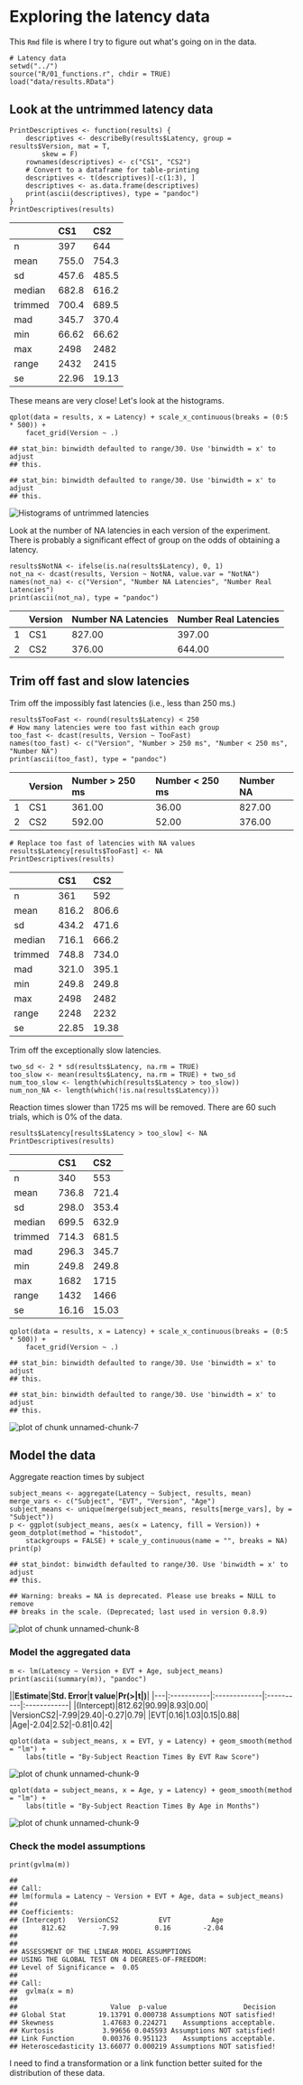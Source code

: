 Exploring the latency data
==========================

This `Rmd` file is where I try to figure out what's going on in the data.

~~~~ {.r}
# Latency data
setwd("../")
source("R/01_functions.r", chdir = TRUE)
load("data/results.RData")
~~~~

Look at the untrimmed latency data
----------------------------------

~~~~ {.r}
PrintDescriptives <- function(results) {
    descriptives <- describeBy(results$Latency, group = results$Version, mat = T, 
        skew = F)
    rownames(descriptives) <- c("CS1", "CS2")
    # Convert to a dataframe for table-printing
    descriptives <- t(descriptives)[-c(1:3), ]
    descriptives <- as.data.frame(descriptives)
    print(ascii(descriptives), type = "pandoc")
}
PrintDescriptives(results)
~~~~

||**CS1**|**CS2**|
|---|:------|:------|
|n|397|644|
|mean|755.0|754.3|
|sd|457.6|485.5|
|median|682.8|616.2|
|trimmed|700.4|689.5|
|mad|345.7|370.4|
|min|66.62|66.62|
|max|2498|2482|
|range|2432|2415|
|se|22.96|19.13|

These means are very close! Let's look at the histograms.

~~~~ {.r}
qplot(data = results, x = Latency) + scale_x_continuous(breaks = (0:5 * 500)) + 
    facet_grid(Version ~ .)
~~~~

    ## stat_bin: binwidth defaulted to range/30. Use 'binwidth = x' to adjust
    ## this.

    ## stat_bin: binwidth defaulted to range/30. Use 'binwidth = x' to adjust
    ## this.

![Histograms of untrimmed latencies](figure/unnamed-chunk-3.png)

Look at the number of NA latencies in each version of the experiment. There is probably a significant effect of group on the odds of obtaining a latency.

~~~~ {.r}
results$NotNA <- ifelse(is.na(results$Latency), 0, 1)
not_na <- dcast(results, Version ~ NotNA, value.var = "NotNA")
names(not_na) <- c("Version", "Number NA Latencies", "Number Real Latencies")
print(ascii(not_na), type = "pandoc")
~~~~

||**Version**|**Number NA Latencies**|**Number Real Latencies**|
|---|:----------|:----------------------|:------------------------|
|1|CS1|827.00|397.00|
|2|CS2|376.00|644.00|

Trim off fast and slow latencies
--------------------------------

Trim off the impossibly fast latencies (i.e., less than 250 ms.)

~~~~ {.r}
results$TooFast <- round(results$Latency) < 250
# How many latencies were too fast within each group
too_fast <- dcast(results, Version ~ TooFast)
names(too_fast) <- c("Version", "Number > 250 ms", "Number < 250 ms", "Number NA")
print(ascii(too_fast), type = "pandoc")
~~~~

||**Version**|**Number \> 250 ms**|**Number \< 250 ms**|**Number NA**|
|---|:----------|:-------------------|:-------------------|:------------|
|1|CS1|361.00|36.00|827.00|
|2|CS2|592.00|52.00|376.00|

~~~~ {.r}
# Replace too fast of latencies with NA values
results$Latency[results$TooFast] <- NA
PrintDescriptives(results)
~~~~

||**CS1**|**CS2**|
|---|:------|:------|
|n|361|592|
|mean|816.2|806.6|
|sd|434.2|471.6|
|median|716.1|666.2|
|trimmed|748.8|734.0|
|mad|321.0|395.1|
|min|249.8|249.8|
|max|2498|2482|
|range|2248|2232|
|se|22.85|19.38|

Trim off the exceptionally slow latencies.

~~~~ {.r}
two_sd <- 2 * sd(results$Latency, na.rm = TRUE)
too_slow <- mean(results$Latency, na.rm = TRUE) + two_sd
num_too_slow <- length(which(results$Latency > too_slow))
num_non_NA <- length(which(!is.na(results$Latency)))
~~~~

Reaction times slower than 1725 ms will be removed. There are 60 such trials, which is 0% of the data.

~~~~ {.r}
results$Latency[results$Latency > too_slow] <- NA
PrintDescriptives(results)
~~~~

||**CS1**|**CS2**|
|---|:------|:------|
|n|340|553|
|mean|736.8|721.4|
|sd|298.0|353.4|
|median|699.5|632.9|
|trimmed|714.3|681.5|
|mad|296.3|345.7|
|min|249.8|249.8|
|max|1682|1715|
|range|1432|1466|
|se|16.16|15.03|

~~~~ {.r}
qplot(data = results, x = Latency) + scale_x_continuous(breaks = (0:5 * 500)) + 
    facet_grid(Version ~ .)
~~~~

    ## stat_bin: binwidth defaulted to range/30. Use 'binwidth = x' to adjust
    ## this.

    ## stat_bin: binwidth defaulted to range/30. Use 'binwidth = x' to adjust
    ## this.

![plot of chunk unnamed-chunk-7](figure/unnamed-chunk-7.png)

Model the data
--------------

Aggregate reaction times by subject

~~~~ {.r}
subject_means <- aggregate(Latency ~ Subject, results, mean)
merge_vars <- c("Subject", "EVT", "Version", "Age")
subject_means <- unique(merge(subject_means, results[merge_vars], by = "Subject"))
p <- ggplot(subject_means, aes(x = Latency, fill = Version)) + geom_dotplot(method = "histodot", 
    stackgroups = FALSE) + scale_y_continuous(name = "", breaks = NA)
print(p)
~~~~

    ## stat_bindot: binwidth defaulted to range/30. Use 'binwidth = x' to adjust
    ## this.

    ## Warning: breaks = NA is deprecated. Please use breaks = NULL to remove
    ## breaks in the scale. (Deprecated; last used in version 0.8.9)

![plot of chunk unnamed-chunk-8](figure/unnamed-chunk-8.png)

### Model the aggregated data

~~~~ {.r}
m <- lm(Latency ~ Version + EVT + Age, subject_means)
print(ascii(summary(m)), "pandoc")
~~~~

||**Estimate**|**Std. Error**|**t value**|**Pr(\>|t|)**|
|---|:-----------|:-------------|:----------|:------------|
|(Intercept)|812.62|90.99|8.93|0.00|
|VersionCS2|-7.99|29.40|-0.27|0.79|
|EVT|0.16|1.03|0.15|0.88|
|Age|-2.04|2.52|-0.81|0.42|

~~~~ {.r}
qplot(data = subject_means, x = EVT, y = Latency) + geom_smooth(method = "lm") + 
    labs(title = "By-Subject Reaction Times By EVT Raw Score")
~~~~

![plot of chunk unnamed-chunk-9](figure/unnamed-chunk-91.png)

~~~~ {.r}
qplot(data = subject_means, x = Age, y = Latency) + geom_smooth(method = "lm") + 
    labs(title = "By-Subject Reaction Times By Age in Months")
~~~~

![plot of chunk unnamed-chunk-9](figure/unnamed-chunk-92.png)

### Check the model assumptions

~~~~ {.r}
print(gvlma(m))
~~~~

    ## 
    ## Call:
    ## lm(formula = Latency ~ Version + EVT + Age, data = subject_means)
    ## 
    ## Coefficients:
    ## (Intercept)   VersionCS2          EVT          Age  
    ##      812.62        -7.99         0.16        -2.04  
    ## 
    ## 
    ## ASSESSMENT OF THE LINEAR MODEL ASSUMPTIONS
    ## USING THE GLOBAL TEST ON 4 DEGREES-OF-FREEDOM:
    ## Level of Significance =  0.05 
    ## 
    ## Call:
    ##  gvlma(x = m) 
    ## 
    ##                       Value  p-value                   Decision
    ## Global Stat        19.13791 0.000738 Assumptions NOT satisfied!
    ## Skewness            1.47683 0.224271    Assumptions acceptable.
    ## Kurtosis            3.99656 0.045593 Assumptions NOT satisfied!
    ## Link Function       0.00376 0.951123    Assumptions acceptable.
    ## Heteroscedasticity 13.66077 0.000219 Assumptions NOT satisfied!

I need to find a transformation or a link function better suited for the distribution of these data.
